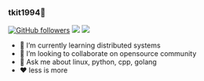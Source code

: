 ### tkit1994👋
[![GitHub followers](https://img.shields.io/github/followers/tkit1994?&style=for-the-badge)](https://github.com/tkit1994?tab=followers)
[![](https://img.shields.io/badge/-t.me/tkit1994-grey?style=for-the-badge&logo=Telegram&logoColor=2ca5e0)](https://t.me/tkit1994)
[![](https://img.shields.io/badge/-mail-grey?style=for-the-badge&logo=Gmail&logoColor=2ca5e0)](mailto:ch1994@outlook.com)

<!--
**tkit1994/tkit1994** is a ✨ _special_ ✨ repository because its `README.md` (this file) appears on your GitHub profile.

Here are some ideas to get you started:
-->

- 🌱 I’m currently learning distributed systems
- 👯 I’m looking to collaborate on opensource community
- 💬 Ask me about linux, python, cpp, golang
- ❤️ less is more

